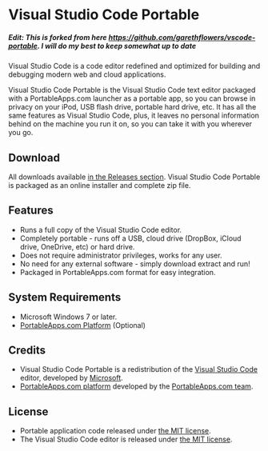 # Visual Studio Code Portable

##### Edit: This is forked from here https://github.com/garethflowers/vscode-portable. I will do my best to keep somewhat up to date

Visual Studio Code is a code editor redefined and optimized for building and
debugging modern web and cloud applications.

Visual Studio Code Portable is the Visual Studio Code text editor packaged with
a PortableApps.com launcher as a portable app, so you can browse in privacy on
your iPod, USB flash drive, portable hard drive, etc. It has all the same
features as Visual Studio Code, plus, it leaves no personal information behind
on the machine you run it on, so you can take it with you wherever you go.

## Download
All downloads available [in the Releases section][D1]. Visual Studio Code Portable
is packaged as an online installer and complete zip file.

 [D1]: https://github.com/garethflowers/vscode-portable/releases/latest

## Features
* Runs a full copy of the Visual Studio Code editor.
* Completely portable - runs off a USB, cloud drive (DropBox, iCloud drive,
  OneDrive, etc) or hard drive.
* Does not require administrator privileges, works for any user.
* No need for any external software - simply download extract and run!
* Packaged in PortableApps.com format for easy integration.

## System Requirements
* Microsoft Windows 7 or later.
* [PortableApps.com Platform][S1] (Optional)

 [S1]: https://portableapps.com/download

## Credits
* Visual Studio Code Portable is a redistribution of the
  [Visual Studio Code][C1] editor, developed by [Microsoft][C2].
* [PortableApps.com platform][S1] developed by the [PortableApps.com team][C3].

 [C1]: https://code.visualstudio.com
 [C2]: https://www.microsoft.com
 [C3]: https://portableapps.com

## License

* Portable application code released under [the MIT license][L1].
* The Visual Studio Code editor is released under [the MIT license][L2].

 [L1]: https://raw.githubusercontent.com/garethflowers/vscode-portable/master/LICENSE
 [L2]: https://raw.githubusercontent.com/Microsoft/vscode/master/LICENSE.txt
